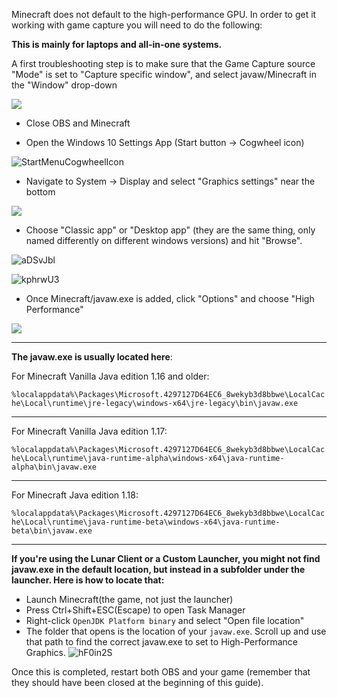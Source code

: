 Minecraft does not default to the high-performance GPU. In order to get it working with game capture you will need to do the following:

**This is mainly for laptops and all-in-one systems.**

A first troubleshooting step is to make sure that the Game Capture source "Mode" is set to "Capture specific window", and select javaw/Minecraft in the "Window" drop-down

![](https://i.imgur.com/Sbsrdmy.png)
* Close OBS and Minecraft

* Open the Windows 10 Settings App (Start button → Cogwheel icon)

![StartMenuCogwheelIcon](https://i.imgur.com/6dUeodW.png)
* Navigate to System → Display and select "Graphics settings" near the bottom

![](https://raw.githubusercontent.com/wiki/obsproject/obs-studio/images/laptop-troubleshooting/win10/01-graphics-settings.png)
* Choose "Classic app" or "Desktop app" (they are the same thing, only named differently on different windows versions) and hit "Browse". 

![aDSvJbl](https://user-images.githubusercontent.com/50419942/171719151-816cab5d-ab66-4694-ac26-f76ffdf6eeab.png)


![kphrwU3](https://user-images.githubusercontent.com/50419942/171719879-e88fd089-cb16-4e20-9b34-9c6ed7c2d973.png)


* Once Minecraft/javaw.exe is added, click "Options" and choose "High Performance"

![](https://raw.githubusercontent.com/wiki/obsproject/obs-studio/images/laptop-troubleshooting/win10/05-high-perf.png)

***
**The javaw.exe is usually located here**:

For Minecraft Vanilla Java edition 1.16 and older:

`%localappdata%\Packages\Microsoft.4297127D64EC6_8wekyb3d8bbwe\LocalCache\Local\runtime\jre-legacy\windows-x64\jre-legacy\bin\javaw.exe`

***
For Minecraft Vanilla Java edition 1.17:

`%localappdata%\Packages\Microsoft.4297127D64EC6_8wekyb3d8bbwe\LocalCache\Local\runtime\java-runtime-alpha\windows-x64\java-runtime-alpha\bin\javaw.exe`

***
For Minecraft Java edition 1.18:

`%localappdata%\Packages\Microsoft.4297127D64EC6_8wekyb3d8bbwe\LocalCache\Local\runtime\java-runtime-beta\windows-x64\java-runtime-beta\bin\javaw.exe`

***

**If you're using the Lunar Client or a Custom Launcher, you might not find javaw.exe in the default location, but instead in a subfolder under the launcher. Here is how to locate that:**
* Launch Minecraft(the game, not just the launcher)
* Press Ctrl+Shift+ESC(Escape) to open Task Manager
* Right-click `OpenJDK Platform binary` and select "Open file location"
* The folder that opens is the location of your `javaw.exe`. Scroll up and use that path to find the correct javaw.exe to set to High-Performance Graphics.
![hF0in2S](https://user-images.githubusercontent.com/50419942/171719510-2eb5e81b-46c3-4311-b120-053f2586bd87.png)


Once this is completed, restart both OBS and your game (remember that they should have been closed at the beginning of this guide).

